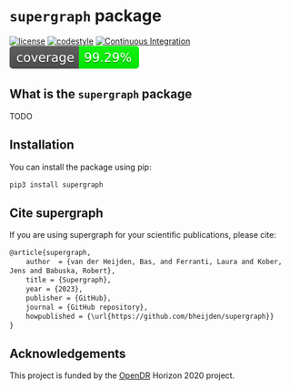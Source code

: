 # `supergraph` package

[![license](https://img.shields.io/badge/License-Apache_2.0-blue.svg)](https://opensource.org/licenses/Apache-2.0)
[![codestyle](https://img.shields.io/badge/code%20style-black-000000.svg)](https://github.com/psf/black)
[![Continuous Integration](https://github.com/bheijden/supergraph/actions/workflows/ci.yml/badge.svg?branch=master)](https://github.com/bheijden/supergraph/actions/workflows/ci.yml)
[![Test Coverage](coverage.svg)](https://github.com/bheijden/supergraph/actions/workflows/ci.yml)


What is the `supergraph` package
-------------------------------------
TODO

Installation
------------

You can install the package using pip:

```bash
pip3 install supergraph
```

Cite supergraph
-----------

If you are using supergraph for your scientific publications, please cite:

``` {.sourceCode .bibtex}
@article{supergraph,
    author  = {van der Heijden, Bas, and Ferranti, Laura and Kober, Jens and Babuska, Robert},
    title = {Supergraph},
    year = {2023},
    publisher = {GitHub},
    journal = {GitHub repository},
    howpublished = {\url{https://github.com/bheijden/supergraph}}
}
```

Acknowledgements
----------------

This project is funded by the [OpenDR](https://opendr.eu/) Horizon 2020 project.

